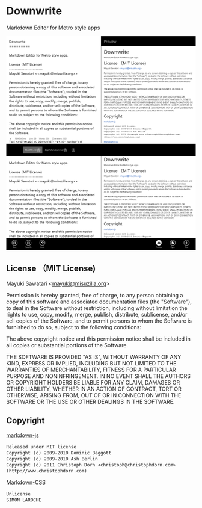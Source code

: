 Downwrite
=========

Markdown Editor for Metro style apps

![Screenshot_01](https://github.com/mayuki/Downwrite/raw/master/Resources/Screenshot/screenshot_01.png)
![Screenshot_02](https://github.com/mayuki/Downwrite/raw/master/Resources/Screenshot/screenshot_02.png)

License （MIT License)
------------------------
Mayuki Sawatari <<mayuki@misuzilla.org>>

Permission is hereby granted, free of charge, to any person obtaining a copy of this software and associated documentation files (the "Software"), to deal in the Software without restriction, including without limitation the rights to use, copy, modify, merge, publish, distribute, sublicense, and/or sell copies of the Software, and to permit persons to whom the Software is furnished to do so, subject to the following conditions:

The above copyright notice and this permission notice shall be included in all copies or substantial portions of the Software.

THE SOFTWARE IS PROVIDED "AS IS", WITHOUT WARRANTY OF ANY KIND, EXPRESS OR IMPLIED, INCLUDING BUT NOT LIMITED TO THE WARRANTIES OF MERCHANTABILITY, FITNESS FOR A PARTICULAR PURPOSE AND NONINFRINGEMENT. IN NO EVENT SHALL THE AUTHORS OR COPYRIGHT HOLDERS BE LIABLE FOR ANY CLAIM, DAMAGES OR OTHER LIABILITY, WHETHER IN AN ACTION OF CONTRACT, TORT OR OTHERWISE, ARISING FROM, OUT OF OR IN CONNECTION WITH THE SOFTWARE OR THE USE OR OTHER DEALINGS IN THE SOFTWARE.

Copyright
-----------

[markdown-js](https://github.com/evilstreak/markdown-js/)

    Released under MIT license
    Copyright (c) 2009-2010 Dominic Baggott
    Copyright (c) 2009-2010 Ash Berlin
    Copyright (c) 2011 Christoph Dorn <christoph@christophdorn.com> (http://www.christophdorn.com)

[Markdown-CSS](https://github.com/clownfart/Markdown-CSS)

    Unlicense
    SIMON LAROCHE